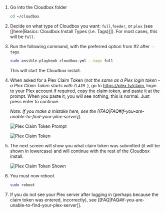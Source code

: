 
1. Go into the Cloudbox folder

    ```bash
    cd ~/cloudbox
    ```

2. Decide on what type of Cloudbox you want: `full`,`feeder`, or `plex` (see [[here|Basics: Cloudbox Install Types (i.e. Tags)]]). For most cases, this will be `full`. 

3. Run the following command, with the preferred option from #2 after `--tags`. 
     
   ```bash
   sudo ansible-playbook cloudbox.yml --tags full
   ```

   This will start the Cloudbox install.

4. When asked for a Plex Claim Token (_not the same as a Plex login token - a Plex Claim Token starts with `CLAIM_`_), go to https://plex.tv/claim, login to your Plex account if required, copy the claim token, and paste it at the prompt. When you paste it, you will see nothing; this is normal. Just press enter to continue.

   _Note: If you make a mistake here, see the [[FAQ|FAQ#if-you-are-unable-to-find-your-plex-server]]._

    ![Plex Claim Token Prompt](http://i.imgur.com/SkRnay2.png)

    ![Plex Claim Token](https://i.imgur.com/HZJ2Oqo.png)

5. The next screen will show you what claim token was submitted (it will be shown in lowercase) and will continue with the rest of the Cloudbox install.

    ![Plex Claim Token Shown](http://i.imgur.com/ubnNg3I.png)


6. You must now reboot.
    ```bash
    sudo reboot
     ```
7. If you do not see your Plex server after logging in (perhaps because the claim token was entered, incorrectly), see [[FAQ|FAQ#if-you-are-unable-to-find-your-plex-server]].